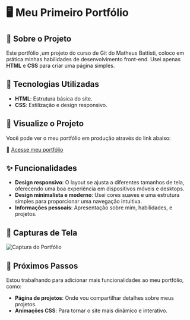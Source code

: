 # 🖥️ Meu Primeiro Portfólio


## 📄 Sobre o Projeto

Este portfólio ,um projeto do curso de Git do Matheus Battisti, coloco em prática minhas habilidades de desenvolvimento front-end. Usei apenas **HTML** e **CSS** para criar uma página simples.

## 🚀 Tecnologias Utilizadas

- **HTML**: Estrutura básica do site.
- **CSS**: Estilização e design responsivo.

## 🔗 Visualize o Projeto

Você pode ver o meu portfólio em produção através do link abaixo:

🔗 [Acesse meu portfólio](https://biamedeiros7.github.io/)

## ✨ Funcionalidades

- **Design responsivo**: O layout se ajusta a diferentes tamanhos de tela, oferecendo uma boa experiência em dispositivos móveis e desktops.
- **Design minimalista e moderno**: Usei cores suaves e uma estrutura simples para proporcionar uma navegação intuitiva.
- **Informações pessoais**: Apresentação sobre mim, habilidades, e projetos.

## 📸 Capturas de Tela

![Captura do Portfólio](img/portfólio.jpeg)  


## 🎯 Próximos Passos

Estou trabalhando para adicionar mais funcionalidades ao meu portfólio, como:

- **Página de projetos**: Onde vou compartilhar detalhes sobre meus projetos.
- **Animações CSS**: Para tornar o site mais dinâmico e interativo.

